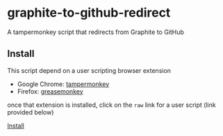 # graphite-to-github-redirect

A tampermonkey script that redirects from Graphite to GitHub

## Install

This script depend on a user scripting browser extension

- Google Chrome: [tampermonkey](https://chrome.google.com/webstore/detail/tampermonkey/dhdgffkkebhmkfjojejmpbldmpobfkfo?hl=en)
- Firefox: [greasemonkey](https://addons.mozilla.org/en-US/firefox/addon/greasemonkey/)

once that extension is installed, click on the `raw` link for a user script
(link provided below)

[Install](https://github.com/gauntface/graphite-to-github-redirect/raw/refs/heads/main/graphite-to-github.user.js)
